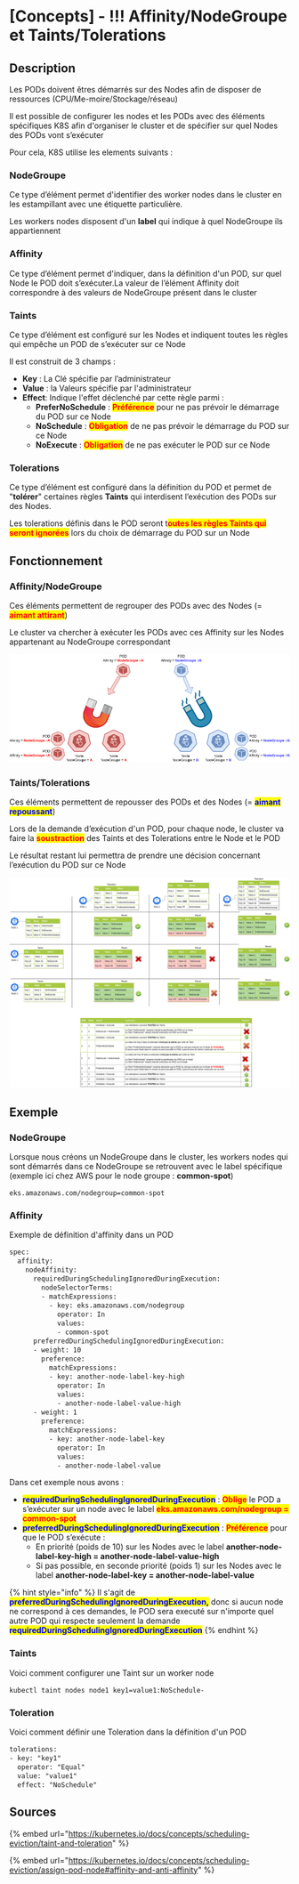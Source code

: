 # \[Concepts] - !!! Affinity/NodeGroupe et Taints/Tolerations

## Description

Les PODs doivent êtres démarrés sur des Nodes afin de disposer de ressources (CPU/Me-moire/Stockage/réseau)

Il est possible de configurer les nodes et les PODs avec des éléments spécifiques K8S afin d'organiser le cluster et de spécifier sur quel Nodes des PODs vont s’exécuter

Pour cela, K8S utilise les elements suivants :

### NodeGroupe

Ce type d’élément permet d'identifier des worker nodes dans le cluster en les estampillant avec une étiquette particulière.

Les workers nodes disposent d'un **label** qui indique à quel NodeGroupe ils appartiennent

### Affinity

Ce type d’élément permet d'indiquer, dans la définition d'un POD, sur quel Node le POD doit s’exécuter.La valeur de l’élément Affinity doit correspondre à des valeurs de NodeGroupe présent dans le cluster

### Taints

Ce type d’élément est configuré sur les Nodes et indiquent toutes les règles qui empêche un POD de s’exécuter sur ce Node

Il est construit de 3 champs :&#x20;

* **Key** : La Clé spécifie par l’administrateur
* **Value** : la Valeurs spécifie par l'administrateur
* **Effect**: Indique l'effet déclenché par cette règle parmi :&#x20;
  * **PreferNoSchedule** : <mark style="color:red;">**Préférence**</mark> pour ne pas prévoir le démarrage du POD sur ce Node
  * **NoSchedule** : <mark style="color:red;">**Obligation**</mark> de ne pas prévoir le démarrage du POD sur ce Node
  * **NoExecute** : <mark style="color:red;">**Obligation**</mark> de ne pas exécuter le POD sur ce Node

### Tolerations

Ce type d’élément est configuré dans la définition du POD et permet de "**tolérer**" certaines règles **Taints** qui interdisent l’exécution des PODs sur des Nodes.

Les tolerations définis dans le POD seront t<mark style="color:red;">**outes les règles Taints qui seront ignorées**</mark> lors du choix de démarrage du POD sur un Node



## Fonctionnement

### Affinity/NodeGroupe

Ces éléments permettent de regrouper des PODs avec des Nodes (= <mark style="color:red;">**aimant attirant**</mark>)

Le cluster va chercher à exécuter les PODs avec ces Affinity sur les Nodes appartenant au NodeGroupe correspondant

![](<../.gitbook/assets/K8S Affinity.drawio.png>)

### Taints/Tolerations

Ces éléments permettent de repousser des PODs et des Nodes (= <mark style="color:blue;">**aimant repoussant**</mark>)

Lors de la demande d’exécution d'un POD, pour chaque node, le cluster va faire la <mark style="color:red;">**soustraction**</mark> des Taints et des Tolerations entre le Node et le POD

Le résultat restant lui permettra de prendre une décision concernant l’exécution du POD sur ce Node

![](<../.gitbook/assets/Taint Toleration.drawio.png>)

## Exemple

### NodeGroupe

Lorsque nous créons un NodeGroupe dans le cluster, les workers nodes qui sont démarrés dans ce NodeGroupe se retrouvent avec le label spécifique (exemple ici chez AWS pour le node groupe : **common-spot**)

```
eks.amazonaws.com/nodegroup=common-spot
```

### Affinity

Exemple de définition d'affinity dans un POD

```
spec:
  affinity:
    nodeAffinity:
      requiredDuringSchedulingIgnoredDuringExecution:
        nodeSelectorTerms:
        - matchExpressions:
          - key: eks.amazonaws.com/nodegroup
            operator: In
            values:
            - common-spot
      preferredDuringSchedulingIgnoredDuringExecution:
      - weight: 10
        preference:
          matchExpressions:
          - key: another-node-label-key-high
            operator: In
            values:
            - another-node-label-value-high
      - weight: 1
        preference:
          matchExpressions:
          - key: another-node-label-key
            operator: In
            values:
            - another-node-label-value
```

Dans cet exemple nous avons :&#x20;

* <mark style="color:blue;">**requiredDuringSchedulingIgnoredDuringExecution**</mark> : <mark style="color:red;">**Oblige**</mark> le POD a s’exécuter sur un node avec le label <mark style="color:red;">**eks.amazonaws.com/nodegroup = common-spot**</mark>
* <mark style="color:blue;">**preferredDuringSchedulingIgnoredDuringExecution**</mark> : <mark style="color:red;">**Préférence**</mark> pour que le POD s’exécute :&#x20;
  * En priorité (poids de 10) sur les Nodes avec le label **another-node-label-key-high = another-node-label-value-high**
  * Si pas possible, en seconde priorité (poids 1) sur les Nodes avec le label **another-node-label-key = another-node-label-value**

{% hint style="info" %}
Il s'agit de <mark style="color:blue;">**preferredDuringSchedulingIgnoredDuringExecution,**</mark> donc si aucun node ne correspond à ces demandes, le POD sera executé sur n'importe quel autre POD qui respecte seulement la demande <mark style="color:blue;">**requiredDuringSchedulingIgnoredDuringExecution**</mark>&#x20;
{% endhint %}

### Taints

Voici comment configurer une Taint sur un worker node

```
kubectl taint nodes node1 key1=value1:NoSchedule-
```

### Toleration

Voici comment définir une Toleration dans la définition d'un POD

```
tolerations:
- key: "key1"
  operator: "Equal"
  value: "value1"
  effect: "NoSchedule"
```

## Sources

{% embed url="https://kubernetes.io/docs/concepts/scheduling-eviction/taint-and-toleration" %}

{% embed url="https://kubernetes.io/docs/concepts/scheduling-eviction/assign-pod-node#affinity-and-anti-affinity" %}
